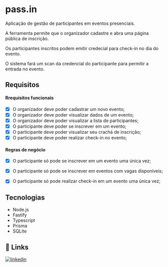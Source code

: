 
# pass.in

Aplicação de gestão de participantes em eventos presenciais.

A ferramenta permite que o organizador cadastre e abra uma página pública de inscrição.

Os participantes inscritos podem emitir credecial para check-in no dia do evento.

O sistema fará um scan da credencial do participante para permitir  a entrada no evento.

## Requisitos

#### Rrequisitos funcionais
- [x]  O organizador deve poder cadastrar um novo evento;
- [x]  O organizador deve poder visualizar dados de um evento;
- [x]  O organizador deve poder visualizar a lista de participantes;
- [x]  O participante deve poder se inscrever em um evento;
- [x]  O participante deve poder visualizar seu crachá de inscrição;
- [x]  O participante deve poder realizar check-in no evento;

#### Regras de negócio
- [X]  O participante só pode se inscrever em um evento uma única vez;
- [X]  O participante só pode se inscrever em eventos com vagas disponíveis;
- [X]  O participante só pode realizar check-in em um evento uma única vez;




## Tecnologias
- Node.js
- Fastify
- Typescript
- Prisma
- SQLite


## 🔗 Links
[![linkedin](https://img.shields.io/badge/linkedin-0A66C2?style=for-the-badge&logo=linkedin&logoColor=white)](https://www.linkedin.com/in/guilherme-lucas-63539a2a8/)


